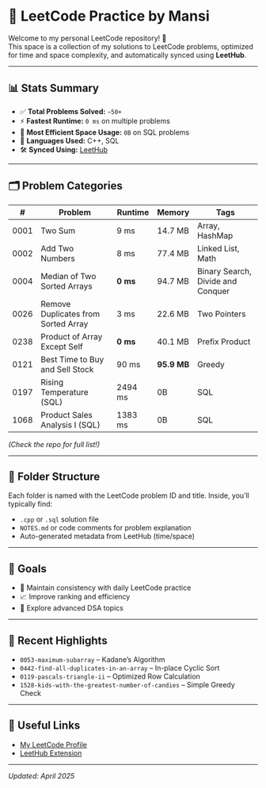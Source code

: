 # 🧠 LeetCode Practice by Mansi

Welcome to my personal LeetCode repository! 🚀  
This space is a collection of my solutions to LeetCode problems, optimized for time and space complexity, and automatically synced using **LeetHub**.

---

## 📊 Stats Summary

- ✅ **Total Problems Solved:** `~50+`
- ⚡ **Fastest Runtime:** `0 ms` on multiple problems
- 💾 **Most Efficient Space Usage:** `0B` on SQL problems
- 🧠 **Languages Used:** C++, SQL  
- 🛠️ **Synced Using:** [LeetHub](https://github.com/QasimWani/LeetHub)

---

## 🗂️ Problem Categories

| # | Problem | Runtime | Memory | Tags |
|---|---------|---------|--------|------|
| 0001 | Two Sum | 9 ms | 14.7 MB | Array, HashMap |
| 0002 | Add Two Numbers | 8 ms | 77.4 MB | Linked List, Math |
| 0004 | Median of Two Sorted Arrays | **0 ms** | 94.7 MB | Binary Search, Divide and Conquer |
| 0026 | Remove Duplicates from Sorted Array | 3 ms | 22.6 MB | Two Pointers |
| 0238 | Product of Array Except Self | **0 ms** | 40.1 MB | Prefix Product |
| 0121 | Best Time to Buy and Sell Stock | 90 ms | **95.9 MB** | Greedy |
| 0197 | Rising Temperature (SQL) | 2494 ms | 0B | SQL |
| 1068 | Product Sales Analysis I (SQL) | 1383 ms | 0B | SQL |

_(Check the repo for full list!)_

---

## 🧩 Folder Structure

Each folder is named with the LeetCode problem ID and title. Inside, you’ll typically find:
- `.cpp` or `.sql` solution file
- `NOTES.md` or code comments for problem explanation
- Auto-generated metadata from LeetHub (time/space)

---

## 🧠 Goals

- 🔄 Maintain consistency with daily LeetCode practice
- 📈 Improve ranking and efficiency
- 🧪 Explore advanced DSA topics

---

## 📌 Recent Highlights

- `0053-maximum-subarray` – Kadane’s Algorithm
- `0442-find-all-duplicates-in-an-array` – In-place Cyclic Sort
- `0119-pascals-triangle-ii` – Optimized Row Calculation
- `1528-kids-with-the-greatest-number-of-candies` – Simple Greedy Check

---

## 🔗 Useful Links

- [My LeetCode Profile](https://leetcode.com/u/ThFanPRetH/) 
- [LeetHub Extension](https://github.com/QasimWani/LeetHub)

---

_Updated: April 2025_

